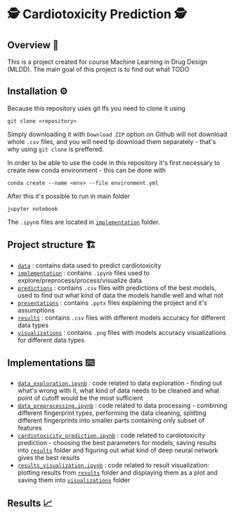 # 🕵️ Cardiotoxicity Prediction 🕵️

## Overview 📖
This is a project created for course Machine Learning in Drug Design (MLDD).
The main goal of this project is to find out what TODO

## Installation ⚙️
Because this repository uses git lfs you need to clone it using 

`git clone <repository>`

Simply downloading it with `Download ZIP` option on Github will not download whole `.csv` files, and you will need tp
download them separately - that's why using `git clone` is preffered.

In order to be able to use the code in this repository it's first necessary to create
new conda environment - this can be done with

`conda create --name <env> --file environment.yml`

After this it's possible to run in main folder

`jupyter notebook`

The `.ipynb` files are located in [`implementation`](/implementation) folder.

## Project structure 🏗️
* [`data`](/data) : contains data used to predict cardiotoxicity
* [`implementation`](/implementation) : contains `.ipynb` files used to explore/preprocess/process/visualize data
* [`predictions`](/predictions) : contains `.csv` files with predictions of the best models, used to find out what 
kind of data the models handle well and what not
* [`presentations`](/presentations) : contains `.pptx` files explaining the project and it's assumptions
* [`results`](/results) : contains `.csv` files with different models accuracy for different data types
* [`visualizations`](/visualizations) : contains `.png` files with models accuracy visualizations for different 
data types

## Implementations ⌨️
* [`data_exploration.ipynb`](/implementation/data_exploration.ipynb) : code related to data exploration - finding out 
what's wrong with it, what kind of data needs to be cleaned and what point of cutoff would be the most sufficient
* [`data_preprocessing.ipynb`](/implementation/data_preprocessing.ipynb) : code related to data processing - combining 
different fingerprint types, performing the data cleaning, splitting different fingerprints into smaller parts containing
only subset of features
* [`cardiotoxicity_prediction.ipynb`](/implementation/cardiotoxicity_prediction.ipynb) : code related to cardiotoxicity 
prediction - choosing the best parameters for models, saving results into [`results`](/results) folder and figuring out 
what kind of deep neural network gives the best results
* [`results_visualization.ipynb`](/implementation/results_visualization.ipynb) : code related to result visualization: 
plotting results from [`results`](/results) folder and displaying them as a plot and saving them into 
[`visualizations`](/visualizations) folder

## Results 📈
